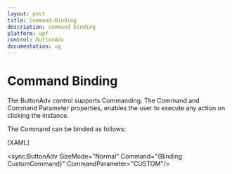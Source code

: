 ```yaml
---
layout: post
title: Command-Binding
description: command binding
platform: wpf
control: ButtonAdv
documentation: ug
---
```


# Command Binding

The ButtonAdv control supports Commanding. The Command and Command Parameter properties, enables the user to execute any action on clicking the instance.

The Command can be binded as follows:

[XAML]

<sync:ButtonAdv SizeMode="Normal" Command="{Binding CustomCommand}" CommandParameter="CUSTOM"/>



